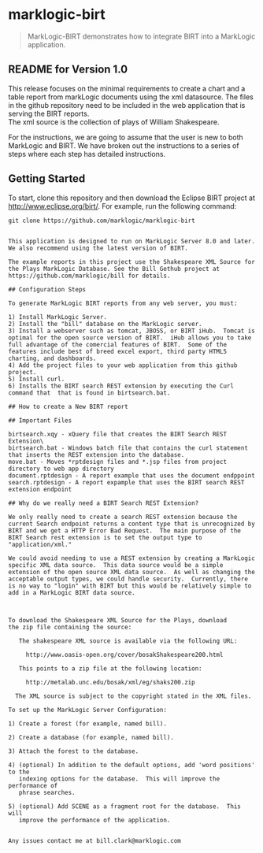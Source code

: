 # marklogic-birt

> MarkLogic-BIRT demonstrates how to integrate BIRT into a MarkLogic application.

## README for Version 1.0

This release focuses on the minimal requirements to create a chart and a table report from markLogic documents using the xml datasource.  The files in the github repository need to be included in the web application that is serving the BIRT reports.  
The xml source is the collection of plays of William Shakespeare.

For the instructions, we are going to assume that the user is new to both MarkLogic and BIRT.  We have broken out the instructions to a series of steps where each step has detailed instructions.

## Getting Started


To start, clone this repository and then download the Eclipse BIRT project at http://www.eclipse.org/birt/. For example, run the following command:  

```
git clone https://github.com/marklogic/marklogic-birt


This application is designed to run on MarkLogic Server 8.0 and later.  We also recommend using the latest version of BIRT.

The example reports in this project use the Shakespeare XML Source for the Plays MarkLogic Database. See the Bill Gethub project at https://github.com/marklogic/bill for details.

## Configuration Steps

To generate MarkLogic BIRT reports from any web server, you must: 

1) Install MarkLogic Server.
2) Install the "bill" database on the MarkLogic server.
3) Install a webserver such as tomcat, JBOSS, or BIRT iHub.  Tomcat is optimal for the open source version of BIRT.  iHub allows you to take full advantage of the comercial features of BIRT.  Some of the features include best of breed excel export, third party HTML5 charting, and dashboards.
4) Add the project files to your web application from this github project.  
5) Install curl.
6) Installs the BIRT search REST extension by executing the Curl command that  that is found in birtsearch.bat.

## How to create a New BIRT report

## Important Files

birtsearch.xqy - xQuery file that creates the BIRT Search REST Extension\
birtsearch.bat - Windows batch file that contains the curl statement that inserts the REST extension into the database.
move.bat - Moves *rptdesign files and *.jsp files from project directory to web app directory
document.rptdesign - A report example that uses the document endppoint
search.rptdesign - A report expample that uses the BIRT search REST extension endpoint

## Why do we really need a BIRT Search REST Extension?

We only really need to create a search REST extension because the current Search endpoint returns a content type that is unrecognized by BIRT and we get a HTTP Error Bad Request.  The main purpose of the BIRT Search rest extension is to set the output type to "application/xml."

We could avoid needing to use a REST extension by creating a MarkLogic specific XML data source.  This data source would be a simple extension of the open source XML data source.  As well as changing the acceptable output types, we could handle security.  Currently, there is no way to "login" with BIRT but this would be relatively simple to add in a MarkLogic BIRT data source.


 
To download the Shakespeare XML Source for the Plays, download
the zip file containing the source:

   The shakespeare XML source is available via the following URL:

     http://www.oasis-open.org/cover/bosakShakespeare200.html

   This points to a zip file at the following location:

     http://metalab.unc.edu/bosak/xml/eg/shaks200.zip

  The XML source is subject to the copyright stated in the XML files.

To set up the MarkLogic Server Configuration:

1) Create a forest (for example, named bill).

2) Create a database (for example, named bill).

3) Attach the forest to the database.

4) (optional) In addition to the default options, add 'word positions' to the 
   indexing options for the database.  This will improve the performance of
   phrase searches.

5) (optional) Add SCENE as a fragment root for the database.  This will 
   improve the performance of the application.


Any issues contact me at bill.clark@marklogic.com
